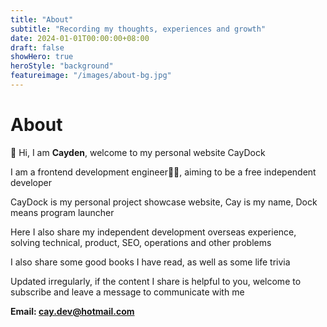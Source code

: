 ```yaml
---
title: "About"
subtitle: "Recording my thoughts, experiences and growth"
date: 2024-01-01T00:00:00+08:00
draft: false
showHero: true
heroStyle: "background"
featureimage: "/images/about-bg.jpg"
---
```


# About

👋 Hi, I am **Cayden**, welcome to my personal website CayDock

I am a frontend development engineer👨‍💻, aiming to be a free independent developer

CayDock is my personal project showcase website, Cay is my name, Dock means program launcher

Here I also share my independent development overseas experience, solving technical, product, SEO, operations and other problems

I also share some good books I have read, as well as some life trivia

Updated irregularly, if the content I share is helpful to you, welcome to subscribe and leave a message to communicate with me

**Email: cay.dev@hotmail.com**
